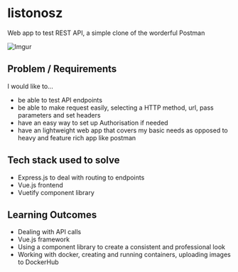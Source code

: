 # listonosz

Web app to test REST API, a simple clone of the worderful Postman

![Imgur](https://i.imgur.com/pr3N6MX.png)

## Problem / Requirements
I would like to...
- be able to test API endpoints
- be able to make request easily, selecting a HTTP method, url, pass parameters and set headers
- have an easy way to set up Authorisation if needed
- have an lightweight web app that covers my basic needs as opposed to heavy and feature rich app like postman

## Tech stack used to solve
- Express.js to deal with routing to endpoints
- Vue.js frontend
- Vuetify component library

## Learning Outcomes
- Dealing with API calls
- Vue.js framework
- Using a component library to create a consistent and professional look
- Working with docker, creating and running containers, uploading images to DockerHub
